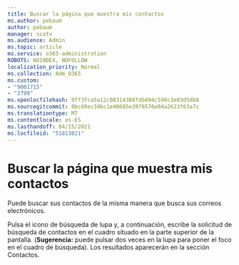 ```yaml
---
title: Buscar la página que muestra mis contactos
ms.author: pebaum
author: pebaum
manager: scotv
ms.audience: Admin
ms.topic: article
ms.service: o365-administration
ROBOTS: NOINDEX, NOFOLLOW
localization_priority: Normal
ms.collection: Adm_O365
ms.custom:
- "9001715"
- "3799"
ms.openlocfilehash: 9ff3fca5a12c08314388fdb494c598c3e03d5db8
ms.sourcegitcommit: 8bc60ec34bc1e40685e3976576e04a2623f63a7c
ms.translationtype: MT
ms.contentlocale: es-ES
ms.lasthandoff: 04/15/2021
ms.locfileid: "51813021"
---
```

# <a name="find-the-page-that-shows-my-contacts"></a>Buscar la página que muestra mis contactos

Puede buscar sus contactos de la misma manera que busca sus correos electrónicos.
 
Pulsa el icono de búsqueda de lupa y, a continuación, escribe la solicitud de búsqueda de contactos en el cuadro situado en la parte superior de la pantalla. (**Sugerencia:** puede pulsar dos veces en la lupa para poner el foco en el cuadro de búsqueda). Los resultados aparecerán en la sección Contactos.
